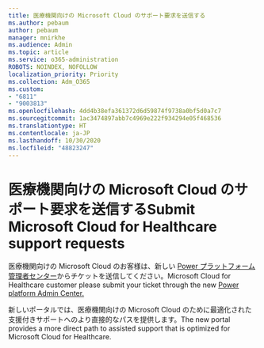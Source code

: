 ```yaml
---
title: 医療機関向けの Microsoft Cloud のサポート要求を送信する
ms.author: pebaum
author: pebaum
manager: mnirkhe
ms.audience: Admin
ms.topic: article
ms.service: o365-administration
ROBOTS: NOINDEX, NOFOLLOW
localization_priority: Priority
ms.collection: Adm_O365
ms.custom:
- "6811"
- "9003813"
ms.openlocfilehash: 4dd4b38efa361372d6d59874f9738a0bf5d0a7c7
ms.sourcegitcommit: 1ac3474897abb7c4969e222f934294e05f468536
ms.translationtype: HT
ms.contentlocale: ja-JP
ms.lasthandoff: 10/30/2020
ms.locfileid: "48823247"
---
```

# <a name="submit-microsoft-cloud-for-healthcare-support-requests"></a><span data-ttu-id="8c4d5-102">医療機関向けの Microsoft Cloud のサポート要求を送信する</span><span class="sxs-lookup"><span data-stu-id="8c4d5-102">Submit Microsoft Cloud for Healthcare support requests</span></span>

<span data-ttu-id="8c4d5-103">医療機関向けの Microsoft Cloud のお客様は、新しい [Power プラットフォーム管理者センター](https://admin.powerplatform.microsoft.com/support?newTicket&product=Flow)からチケットを送信してください。</span><span class="sxs-lookup"><span data-stu-id="8c4d5-103">Microsoft Cloud for Healthcare  customer please submit your ticket through the new [Power platform Admin Center.](https://admin.powerplatform.microsoft.com/support?newTicket&product=Flow)</span></span>

<span data-ttu-id="8c4d5-104">新しいポータルでは、医療機関向けの Microsoft Cloud のために最適化された支援付きサポートへのより直接的なパスを提供します。</span><span class="sxs-lookup"><span data-stu-id="8c4d5-104">The new portal provides a more direct path to assisted support that is optimized for  Microsoft Cloud for Healthcare.</span></span>
